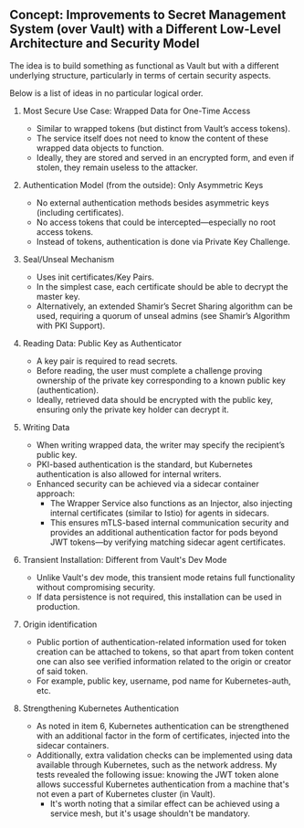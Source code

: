 Concept: Improvements to Secret Management System (over Vault) with a Different Low-Level Architecture and Security Model
---
The idea is to build something as functional as Vault but with a different underlying structure, particularly in terms of certain security aspects.

Below is a list of ideas in no particular logical order.

1. Most Secure Use Case: Wrapped Data for One-Time Access
    
    - Similar to wrapped tokens (but distinct from Vault’s access tokens).
    - The service itself does not need to know the content of these wrapped data objects to function.
    - Ideally, they are stored and served in an encrypted form, and even if stolen, they remain useless to the attacker.

2. Authentication Model (from the outside): Only Asymmetric Keys

   - No external authentication methods besides asymmetric keys (including certificates).
   - No access tokens that could be intercepted—especially no root access tokens.
   - Instead of tokens, authentication is done via Private Key Challenge.

3. Seal/Unseal Mechanism

    - Uses init certificates/Key Pairs.
    - In the simplest case, each certificate should be able to decrypt the master key.
    - Alternatively, an extended Shamir’s Secret Sharing algorithm can be used, requiring a quorum of unseal admins (see Shamir’s Algorithm with PKI Support).

4. Reading Data: Public Key as Authenticator

    - A key pair is required to read secrets.
    - Before reading, the user must complete a challenge proving ownership of the private key corresponding to a known public key (authentication).
    - Ideally, retrieved data should be encrypted with the public key, ensuring only the private key holder can decrypt it.

5. Writing Data

   - When writing wrapped data, the writer may specify the recipient’s public key.
   - PKI-based authentication is the standard, but Kubernetes authentication is also allowed for internal writers.
   - Enhanced security can be achieved via a sidecar container approach:
      - The Wrapper Service also functions as an Injector, also injecting internal certificates (similar to Istio) for agents in sidecars.
      - This ensures mTLS-based internal communication security and provides an additional authentication factor for pods beyond JWT tokens—by verifying matching sidecar agent certificates.

6. Transient Installation: Different from Vault's Dev Mode

    - Unlike Vault's dev mode, this transient mode retains full functionality without compromising security.
    - If data persistence is not required, this installation can be used in production.
  
7. Origin identification

    - Public portion of authentication-related information used for token creation can be attached to tokens, so that apart from token content one can also see verified information related to the origin or creator of said token.
    - For example, public key, username, pod name for Kubernetes-auth, etc.

8. Strengthening Kubernetes Authentication

    - As noted in item 6, Kubernetes authentication can be strengthened with an additional factor in the form of certificates, injected into the sidecar containers.
    - Additionally, extra validation checks can be implemented using data available through Kubernetes, such as the network address. My tests revealed the following issue: knowing the JWT token alone allows successful Kubernetes authentication from a machine that's not even a part of Kubernetes cluster (in Vault).
        - It's worth noting that a similar effect can be achieved using a service mesh, but it's usage shouldn't be mandatory. 
   
